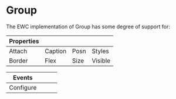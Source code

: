 # Group

The EWC implementation of Group has some degree of support for:

| Properties|  |  |  |
|--|--|--|--|
 |  Attach  |  Caption  |  Posn  |  Styles  |
 |  Border  |  Flex     |  Size  |  Visible |


| Events|  |  |  |
|--|--|--|--|
 |  Configure  |             |             |            |
